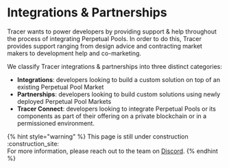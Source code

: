 # Integrations & Partnerships

Tracer wants to power developers by providing support & help throughout the process of integrating Perpetual Pools. In order to do this, Tracer provides support ranging from design advice and contracting market makers to development help and co-marketing.&#x20;

We classify Tracer integrations & partnerships into three distinct categories:

* **Integrations**: developers looking to build a custom solution on top of an existing Perpetual Pool Market
* **Partnerships**: developers looking to build custom solutions using newly deployed Perpetual Pool Markets
* **Tracer Connect**: developers looking to integrate Perpetual Pools or its components as part of their offering on a private blockchain or in a permissioned environment.

{% hint style="warning" %}
This page is still under construction :construction\_site: \
For more information, please reach out to the team on [Discord](https://discord.gg/TracerDAO).
{% endhint %}
